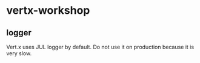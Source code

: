 vertx-workshop
==============


logger
------

Vert.x uses JUL logger by default. Do not use it on production because it is very slow.
